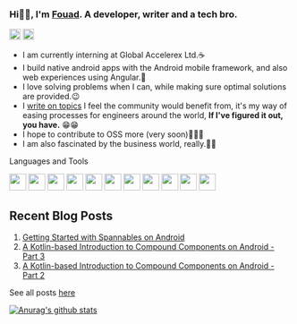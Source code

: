 ### Hi👋🏾, I'm <a href="https://portfolio-rho-two.vercel.app">Fouad</a>. A developer, writer and a tech bro.

<a href="https://twitter.com/olaolaore"><img src="https://github.com/OlaoreFouad/OlaoreFouad/images/twitter.png" width="20" /></a>
<a href="https://linkedin.com/olaore-fouad"><img src="https://github.com/OlaoreFouad/OlaoreFouad/images/linkedin.png" width="20" /></a>

- I am currently interning at Global Accelerex Ltd.☕
- I build native android apps with the Android mobile framework, and also web experiences using Angular.👤
- I love solving problems when I can, while making sure optimal solutions are provided.😉
- I <a href="https://medium.com/@olaolaore" target="_blank">write on topics</a> I feel the community would benefit from, it's my way of easing processes for engineers around the world, **If I've figured it out, you have.** 😁😁
- I hope to contribute to OSS more (very soon)🎉🎉🎉
- I am also fascinated by the business world, really.👴🏾

Languages and Tools

<code><img src="https://github.com/OlaoreFouad/OlaoreFouad/images/android.png" width="30" /></code>
<code><img src="https://github.com/OlaoreFouad/OlaoreFouad/images/angular.png" width="30" /></code>
<code><img src="https://github.com/OlaoreFouad/OlaoreFouad/images/firebase.png" width="30" /></code>
<code><img src="https://github.com/OlaoreFouad/OlaoreFouad/images/github.png" width="30" /></code>
<code><img src="https://github.com/OlaoreFouad/OlaoreFouad/images/java.png" width="30" /></code>
<code><img src="https://github.com/OlaoreFouad/OlaoreFouad/images/javascript.png" width="30" /></code>
<code><img src="https://github.com/OlaoreFouad/OlaoreFouad/images/jira.png" width="30" /></code>
<code><img src="https://github.com/OlaoreFouad/OlaoreFouad/images/kotlin.png" width="30" /></code>
<code><img src="https://github.com/OlaoreFouad/OlaoreFouad/images/trello.png" width="30" /></code>
<code><img src="https://github.com/OlaoreFouad/OlaoreFouad/images/typescript.png" width="30" /></code>
<code><img src="https://github.com/OlaoreFouad/OlaoreFouad/images/visualstudio.svg" width="30" /></code>

## Recent Blog Posts
1. <a href="https://medium.com/@olaolaore/getting-started-with-spannables-on-android-46a051d484ec" target="_blank">Getting Started with Spannables on Android</a>
2. <a href="https://medium.com/android-dev-hacks/a-kotlin-based-introduction-to-compound-components-on-android-part-3-eeb7c9250392" target="_blank">A Kotlin-based Introduction to Compound Components on Android - Part 3</a>
3. <a href="https://medium.com/android-dev-hacks/a-kotlin-based-introduction-to-compound-components-on-android-part-2-f33d7179b5c8" target="_blank">A Kotlin-based Introduction to Compound Components on Android - Part 2</a>

See all posts <a href="https://medium.com/@olaolaore">here</a>

[![Anurag's github stats](https://github-readme-stats.vercel.app/api?username=OlaoreFouad&count_private=true)](https://github.com/anuraghazra/github-readme-stats)

